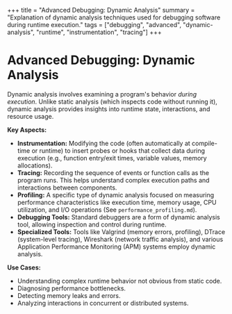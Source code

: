 +++
title = "Advanced Debugging: Dynamic Analysis"
summary = "Explanation of dynamic analysis techniques used for debugging software during runtime execution."
tags = ["debugging", "advanced", "dynamic-analysis", "runtime", "instrumentation", "tracing"]
+++

# Advanced Debugging: Dynamic Analysis

Dynamic analysis involves examining a program's behavior *during execution*. Unlike static analysis (which inspects code without running it), dynamic analysis provides insights into runtime state, interactions, and resource usage.

**Key Aspects:**

*   **Instrumentation:** Modifying the code (often automatically at compile-time or runtime) to insert probes or hooks that collect data during execution (e.g., function entry/exit times, variable values, memory allocations).
*   **Tracing:** Recording the sequence of events or function calls as the program runs. This helps understand complex execution paths and interactions between components.
*   **Profiling:** A specific type of dynamic analysis focused on measuring performance characteristics like execution time, memory usage, CPU utilization, and I/O operations (See `performance_profiling.md`).
*   **Debugging Tools:** Standard debuggers are a form of dynamic analysis tool, allowing inspection and control during runtime.
*   **Specialized Tools:** Tools like Valgrind (memory errors, profiling), DTrace (system-level tracing), Wireshark (network traffic analysis), and various Application Performance Monitoring (APM) systems employ dynamic analysis.

**Use Cases:**

*   Understanding complex runtime behavior not obvious from static code.
*   Diagnosing performance bottlenecks.
*   Detecting memory leaks and errors.
*   Analyzing interactions in concurrent or distributed systems.